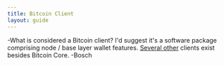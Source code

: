 ```yaml
---
title: Bitcoin Client
layout: guide
---
```


-What is considered a Bitcoin client? I'd suggest it's a software package comprising node / base layer wallet features. [Several other](https://coin.dance/nodes) clients exist besides Bitcoin Core. -Bosch
